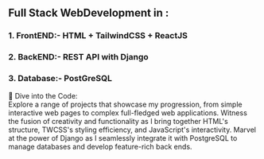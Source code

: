## Full Stack WebDevelopment in : <br>
### 1. FrontEND:- HTML + TailwindCSS + ReactJS 
### 2. BackEND:- REST API with Django
### 3. Database:- PostGreSQL 

🔗 Dive into the Code: <br>
Explore a range of projects that showcase my progression, from simple interactive web pages to complex full-fledged web applications. Witness the fusion of creativity and functionality as I bring together HTML's structure, TWCSS's styling efficiency, and JavaScript's interactivity. Marvel at the power of Django as I seamlessly integrate it with PostgreSQL to manage databases and develop feature-rich back ends.

